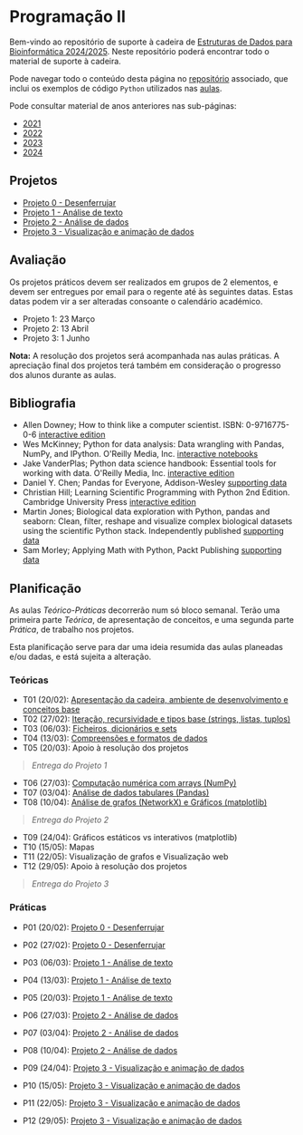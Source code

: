 # Programação II

Bem-vindo ao repositório de suporte à cadeira de [Estruturas de Dados para Bioinformática 2024/2025](https://sigarra.up.pt/fcup/pt/ucurr_geral.ficha_uc_view?pv_ocorrencia_id=548141).
Neste repositório poderá encontrar todo o material de suporte à cadeira.

Pode navegar todo o conteúdo desta página no [repositório](https://github.com/hpacheco/progii) associado, que inclui os exemplos de código `Python` utilizados nas [aulas](https://github.com/hpacheco/progii/tree/master/scripts/aulas).

Pode consultar material de anos anteriores nas sub-páginas:

* [2021](2021/)
* [2022](2022/)
* [2023](2023/)
* [2024](2024/)

## Projetos

* [Projeto 0 - Desenferrujar](projetos/Projeto0.md)
* [Projeto 1 - Análise de texto](projetos/Projeto1.md)
* [Projeto 2 - Análise de dados](projetos/Projeto2.md)
* [Projeto 3 - Visualização e animação de dados](projetos/Projeto3.md)

## Avaliação

Os projetos práticos devem ser realizados em grupos de 2 elementos, e devem ser entregues por email para o regente até às seguintes datas.
Estas datas podem vir a ser alteradas consoante o calendário académico.

* Projeto 1: 23 Março
* Projeto 2: 13 Abril
* Projeto 3: 1 Junho

**Nota:** A resolução dos projetos será acompanhada nas aulas práticas. A apreciação final dos projetos terá também em consideração o progresso dos alunos durante as aulas.

## Bibliografia

- Allen Downey; How to think like a computer scientist. ISBN: 0-9716775-0-6 [interactive edition](https://runestone.academy/runestone/books/published/thinkcspy/index.html) 
- Wes McKinney; Python for data analysis: Data wrangling with Pandas, NumPy, and IPython. O'Reilly Media, Inc. [interactive notebooks](https://github.com/wesm/pydata-book)
- Jake VanderPlas; Python data science handbook: Essential tools for working with data. O'Reilly Media, Inc. [interactive edition](https://jakevdp.github.io/PythonDataScienceHandbook/)
- Daniel Y. Chen; Pandas for Everyone, Addison-Wesley [supporting data](https://github.com/chendaniely/pandas_for_everyone)
- Christian Hill; Learning Scientific Programming with Python 2nd Edition. Cambridge University Press [interactive edition](https://scipython.com/book2/)
- Martin Jones; Biological data exploration with Python, pandas and seaborn: Clean, filter, reshape and visualize complex biological datasets using the scientific Python stack. Independently published [supporting data](https://pythonforbiologists.com/)
- Sam Morley; Applying Math with Python, Packt Publishing [supporting data](https://github.com/PacktPublishing/Applying-Math-with-Python)

## Planificação

As aulas *Teórico-Práticas* decorrerão num só bloco semanal. Terão uma primeira parte *Teórica*, de apresentação de conceitos, e uma segunda parte *Prática*, de trabalho nos projetos.

Esta planificação serve para dar uma ideia resumida das aulas planeadas e/ou dadas, e está sujeita a alteração.

### Teóricas

* T01 (20/02): [Apresentação da cadeira, ambiente de desenvolvimento e conceitos base](slides/t01.pdf)
* T02 (27/02): [Iteração, recursividade e tipos base (strings, listas, tuplos)](slides/t02.pdf)
* T03 (06/03): [Ficheiros, dicionários e sets](slides/t03.pdf)
* T04 (13/03): [Compreensões e formatos de dados](slides/t04.pdf)
* T05 (20/03): Apoio à resolução dos projetos

> *Entrega do Projeto 1*

* T06 (27/03): [Computação numérica com arrays (NumPy)](slides/t06.pdf)
* T07 (03/04): [Análise de dados tabulares (Pandas)](slides/t07.pdf)
* T08 (10/04): [Análise de grafos (NetworkX) e Gráficos (matplotlib)](slides/t08.pdf)

> *Entrega do Projeto 2*

* T09 (24/04): Gráficos estáticos vs interativos (matplotlib)
* T10 (15/05): Mapas
* T11 (22/05): Visualização de grafos e Visualização web
* T12 (29/05): Apoio à resolução dos projetos

> *Entrega do Projeto 3*

### Práticas

* P01 (20/02): [Projeto 0 - Desenferrujar](projetos/Projeto0.md)
* P02 (27/02): [Projeto 0 - Desenferrujar](projetos/Projeto0.md)
* P03 (06/03): [Projeto 1 - Análise de texto](projetos/Projeto1.md)
* P04 (13/03): [Projeto 1 - Análise de texto](projetos/Projeto1.md)
* P05 (20/03): [Projeto 1 - Análise de texto](projetos/Projeto1.md)

* P06 (27/03): [Projeto 2 - Análise de dados](projetos/Projeto2.md)
* P07 (03/04): [Projeto 2 - Análise de dados](projetos/Projeto2.md)
* P08 (10/04): [Projeto 2 - Análise de dados](projetos/Projeto2.md)

* P09 (24/04): [Projeto 3 - Visualização e animação de dados](projetos/Projeto3.md)
* P10 (15/05): [Projeto 3 - Visualização e animação de dados](projetos/Projeto3.md)
* P11 (22/05): [Projeto 3 - Visualização e animação de dados](projetos/Projeto3.md)
* P12 (29/05): [Projeto 3 - Visualização e animação de dados](projetos/Projeto3.md)

